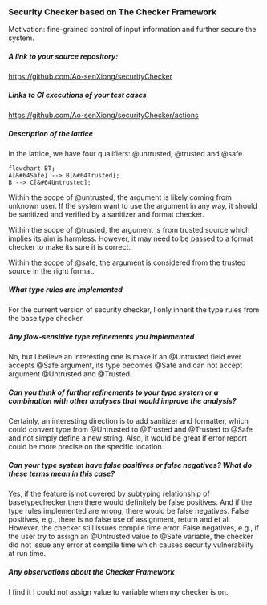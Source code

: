 ### Security Checker based on The Checker Framework
Motivation: fine-grained control of input information and further secure the system.

##### A link to your source repository:
https://github.com/Ao-senXiong/securityChecker
##### Links to CI executions of your test cases
https://github.com/Ao-senXiong/securityChecker/actions


##### Description of the lattice
In the lattice, we have four qualifiers: @untrusted, @trusted and @safe.
```mermaid
flowchart BT;
A[&#64Safe] --> B[&#64Trusted];
B --> C[&#64Untrusted];
```
Within the scope of @untrusted, 
the argument is likely coming from unknown user.
If the system want to use the argument in any way, 
it should be sanitized and verified by a sanitizer and format checker.

Within the scope of @trusted, 
the argument is from trusted source which implies its aim is harmless.
However, it may need to be passed to a format checker to make its sure it is correct.

Within the scope of @safe,
the argument is considered from the trusted source in the right format.

##### What type rules are implemented

For the current version of security checker, 
I only inherit the type rules from the base type checker. 

##### Any flow-sensitive type refinements you implemented

No, 
but I believe an interesting one is make if an @Untrusted field ever accepts @Safe argument,
its type becomes @Safe and can not accept argument @Untrusted and @Trusted.

##### Can you think of further refinements to your type system or a combination with other analyses that would improve the analysis?

Certainly, an interesting direction is to add sanitizer and formatter,
which could convert type from @Untrusted to @Trusted and @Trusted to @Safe and not simply define a new string.
Also, it would be great if error report could be more precise on the specific location.

##### Can your type system have false positives or false negatives? What do these terms mean in this case?

Yes, if the feature is not covered by subtyping relationship of basetypechecker
then there would definitely be false positives.
And if the type rules implemented are wrong, there would be false negatives.
False positives, e.g., there is no false use of assignment, return and et al.
However, the checker still issues compile time error.
False negatives, e.g., if the user try to assign an @Untrusted value to @Safe variable,
the checker did not issue any error at compile time which causes security vulnerability at run time.
##### Any observations about the Checker Framework
I find it I could not assign value to variable when my checker is on.